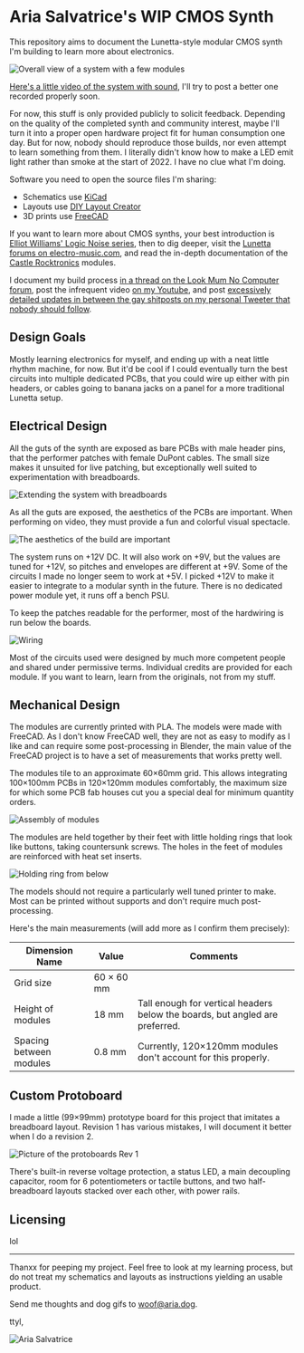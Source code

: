 # Aria Salvatrice's WIP CMOS Synth

This repository aims to document the Lunetta-style modular CMOS synth I'm building to learn more about electronics. 

![Overall view of a system with a few modules](docs/images/full-system.jpg)

[Here's a little video of the system with sound](https://www.youtube.com/watch?v=DDcZ8vBI-KA&), I'll try to post a better one recorded properly soon.

For now, this stuff is only provided publicly to solicit feedback. Depending on the quality of the completed synth and community interest, maybe I'll turn it into a proper open hardware project fit for human consumption one day. But for now, nobody should reproduce those builds, nor even attempt to learn something from them. I literally didn't know how to make a LED emit light rather than smoke at the start of 2022. I have no clue what I'm doing.

Software you need to open the source files I'm sharing:
- Schematics use [KiCad](https://www.kicad.org/)
- Layouts use [DIY Layout Creator](http://diy-fever.com/software/diylc/)
- 3D prints use [FreeCAD](https://www.freecadweb.org/)

If you want to learn more about CMOS synths, your best introduction is [Elliot Williams' Logic Noise series](https://hackaday.com/series_of_posts/logic-noise/), then to dig deeper, visit the [Lunetta forums on electro-music.com](https://electro-music.com/forum/forum-160.html), and read the in-depth documentation of the [Castle Rocktronics](http://castlerocktronics.com/modular.html) modules. 

I document my build process [in a thread on the Look Mum No Computer forum](https://lookmumnocomputer.discourse.group/t/starting-a-little-cmos-synth-build/5375/), post the infrequent video [on my Youtube](https://www.youtube.com/c/AriaSalvatrice), and post [excessively detailed updates in between the gay shitposts on my personal Tweeter that nobody should follow](https://twitter.com/AriaSalvatrice). 

## Design Goals

Mostly learning electronics for myself, and ending up with a neat little rhythm machine, for now. But it'd be cool if I could eventually turn the best circuits into multiple dedicated PCBs, that you could wire up either with pin headers, or cables going to banana jacks on a panel for a more traditional Lunetta setup.


## Electrical Design

All the guts of the synth are exposed as bare PCBs with male header pins, that the performer patches with female DuPont cables. The small size makes it unsuited for live patching, but exceptionally well suited to experimentation with breadboards.

![Extending the system with breadboards](docs/images/integrating-breadboards.jpg)

As all the guts are exposed, the aesthetics of the PCBs are important. When performing on video, they must provide a fun and colorful visual spectacle. 

![The aesthetics of the build are important](docs/images/aesthetics.jpg)

The system runs on +12V DC. It will also work on +9V, but the values are tuned for +12V, so pitches and envelopes are different at +9V. Some of the circuits I made no longer seem to work at +5V. I picked +12V to make it easier to integrate to a modular synth in the future. There is no dedicated power module yet, it runs off a bench PSU.

To keep the patches readable for the performer, most of the hardwiring is run below the boards. 

![Wiring](docs/images/wiring.jpg)

Most of the circuits used were designed by much more competent people and shared under permissive terms. Individual credits are provided for each module. If you want to learn, learn from the originals, not from my stuff.


## Mechanical Design

The modules are currently printed with PLA. The models were made with FreeCAD. As I don't know FreeCAD well, they are not as easy to modify as I like and can require some post-processing in Blender, the main value of the FreeCAD project is to have a set of measurements that works pretty well. 

The modules tile to an approximate 60×60mm grid. This allows integrating 100×100mm PCBs in 120×120mm modules comfortably, the maximum size for which some PCB fab houses cut you a special deal for minimum quantity orders.

![Assembly of modules](docs/images/assembly.png)

The modules are held together by their feet with little holding rings that look like buttons, taking countersunk screws. The holes in the feet of modules are reinforced with heat set inserts.

![Holding ring from below](docs/images/holding-ring-from-below.jpg)

The models should not require a particularly well tuned printer to make. Most can be printed without supports and don't require much post-processing.

Here's the main measurements (will add more as I confirm them precisely):

| Dimension Name | Value | Comments |
|----------------|-------|----------|
| Grid size | 60 × 60 mm 
| Height of modules | 18 mm | Tall enough for vertical headers below the boards, but angled are preferred.
| Spacing between modules | 0.8 mm | Currently, 120×120mm modules don't account for this properly.


## Custom Protoboard

I made a little (99×99mm) prototype board for this project that imitates a breadboard layout. Revision 1 has various mistakes, I will document it better when I do a revision 2. 

![Picture of the protoboards Rev 1](docs/images/protoboard-rev1.jpg)

There's built-in reverse voltage protection, a status LED, a main decoupling capacitor, room for 6 potentiometers or tactile buttons, and two half-breadboard layouts stacked over each other, with power rails.

## Licensing

lol

-----------

Thanxx for peeping my project. Feel free to look at my learning process, but do not treat my schematics and layouts as instructions yielding an usable product.

Send me thoughts and dog gifs to <woof@aria.dog>.

ttyl,

![Aria Salvatrice](docs/images/signature.png)
